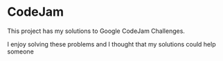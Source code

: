# CodeJam

This project has my solutions to Google CodeJam Challenges.

I enjoy solving these problems and I thought that my solutions could help someone
